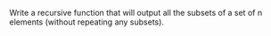 Write a recursive function that will output all the subsets of a set of n
elements (without repeating any subsets).